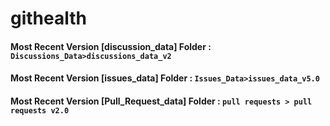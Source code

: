 # githealth


#### Most Recent Version [discussion_data] Folder : `Discussions_Data>discussions_data_v2`

#### Most Recent Version [issues_data] Folder : `Issues_Data>issues_data_v5.0`

#### Most Recent Version [Pull_Request_data] Folder : `pull requests > pull requests v2.0`